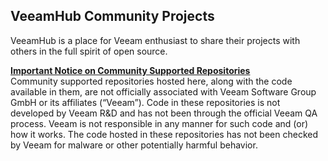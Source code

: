 ## VeeamHub Community Projects
VeeamHub is a place for Veeam enthusiast to share their projects with others in the full spirit of open source.

**<ins>Important Notice on Community Supported Repositories</ins>**\
Community supported repositories hosted here, along with the code available in them, are not officially associated with Veeam Software Group GmbH or its affiliates (“Veeam”).  Code in these repositories is not developed by Veeam R&D and has not been through the official Veeam QA process.  Veeam is not responsible in any manner for such code and (or) how it works.  The code hosted in these repositories has not been checked by Veeam for malware or other potentially harmful behavior.
